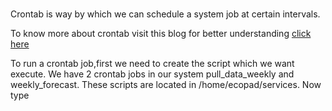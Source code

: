 # 
Crontab is way by which we can schedule a system job at certain intervals.

To know more about crontab visit this blog for better understanding [click here](http://www.thegeekstuff.com/2011/07/cron-every-5-minutes/?utm_source=feedburner&utm_medium=feed&utm_campaign=Feed%3A+TheGeekStuff+(The+Geek+Stuff)) 


To run a crontab job,first we need to create the script which we want execute. We have 2 crontab jobs in our system pull_data_weekly and weekly_forecast. These scripts are located in /home/ecopad/services. Now type  
